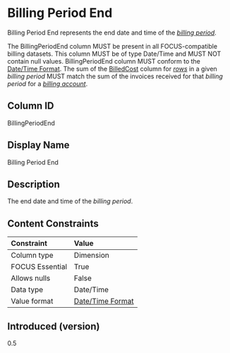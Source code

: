 # Billing Period End

Billing Period End represents the end date and time of the [*billing period*](#glossary:billing-period).

The BillingPeriodEnd column MUST be present in all FOCUS-compatible billing datasets. This column MUST be of type Date/Time and MUST NOT contain null values. BillingPeriodEnd column MUST conform to the [Date/Time Format](#date/timeformat). The sum of the [BilledCost](#billedcost) column for [*rows*](#glossary:row) in a given *billing period* MUST match the sum of the invoices received for that *billing period* for a [*billing account*](#glossary:billing-account).

## Column ID

BillingPeriodEnd

## Display Name

Billing Period End

## Description

The end date and time of the *billing period*.

## Content Constraints

| Constraint      | Value                                |
|:----------------|:-------------------------------------|
| Column type     | Dimension                            |
| FOCUS Essential | True                                 |
| Allows nulls    | False                                |
| Data type       | Date/Time                            |
| Value format    | [Date/Time Format](#date/timeformat) |

## Introduced (version)

0.5
